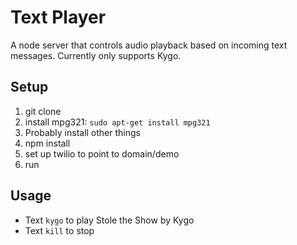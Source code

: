 # Text Player
A node server that controls audio playback based on incoming text messages. Currently
only supports Kygo.

## Setup
1. git clone
2. install mpg321: `sudo apt-get install mpg321`
3. Probably install other things
4. npm install
5. set up twilio to point to domain/demo
6. run

## Usage
* Text `kygo` to play Stole the Show by Kygo
* Text `kill` to stop

